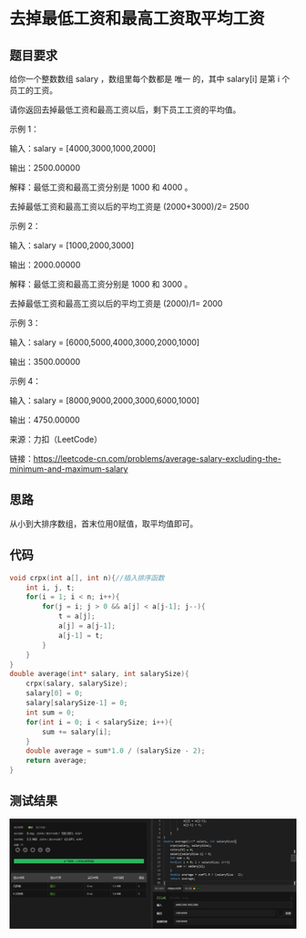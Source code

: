 # 去掉最低工资和最高工资取平均工资
## 题目要求
给你一个整数数组 salary ，数组里每个数都是 唯一 的，其中 salary[i] 是第 i 个员工的工资。

请你返回去掉最低工资和最高工资以后，剩下员工工资的平均值。

示例 1：

输入：salary = [4000,3000,1000,2000]

输出：2500.00000

解释：最低工资和最高工资分别是 1000 和 4000 。

去掉最低工资和最高工资以后的平均工资是 (2000+3000)/2= 2500

示例 2：

输入：salary = [1000,2000,3000]

输出：2000.00000

解释：最低工资和最高工资分别是 1000 和 3000 。

去掉最低工资和最高工资以后的平均工资是 (2000)/1= 2000

示例 3：

输入：salary = [6000,5000,4000,3000,2000,1000]

输出：3500.00000

示例 4：

输入：salary = [8000,9000,2000,3000,6000,1000]

输出：4750.00000

来源：力扣（LeetCode）

链接：https://leetcode-cn.com/problems/average-salary-excluding-the-minimum-and-maximum-salary
## 思路
从小到大排序数组，首末位用0赋值，取平均值即可。
## 代码
```c
void crpx(int a[], int n){//插入排序函数
    int i, j, t;
    for(i = 1; i < n; i++){
        for(j = i; j > 0 && a[j] < a[j-1]; j--){
            t = a[j];
            a[j] = a[j-1];
            a[j-1] = t;
        }
    }
}
double average(int* salary, int salarySize){
    crpx(salary, salarySize);
    salary[0] = 0;
    salary[salarySize-1] = 0;
    int sum = 0;
    for(int i = 0; i < salarySize; i++){
        sum += salary[i];
    }
    double average = sum*1.0 / (salarySize - 2);
    return average;
}
```
## 测试结果
![去掉最低工资和最高工资取平均工资](https://github.com/xycg529/Summer/blob/master/3.%E4%BA%8C%E5%88%86%E6%9F%A5%E6%89%BE%E6%B3%95%E4%B8%8E%E6%8E%92%E5%BA%8F/pictures/%E5%8E%BB%E6%8E%89%E6%9C%80%E4%BD%8E%E5%B7%A5%E8%B5%84%E5%92%8C%E6%9C%80%E9%AB%98%E5%B7%A5%E8%B5%84%E5%8F%96%E5%B7%A5%E8%B5%84%E5%B9%B3%E5%9D%87%E5%80%BC.PNG)
